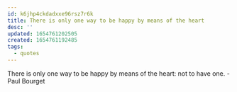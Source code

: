 ```yaml
---
id: k6jhp4ckdadxxe96rsz7r6k
title: There is only one way to be happy by means of the heart
desc: ''
updated: 1654761202505
created: 1654761192485
tags:
  - quotes
---
```


There is only one way to be happy by means of the heart: not to have one. - Paul Bourget
